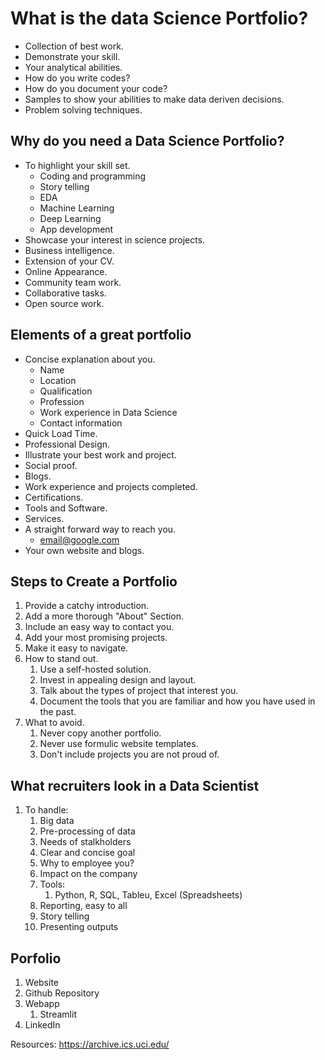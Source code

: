 # What is the data Science Portfolio?

- Collection of best work.
- Demonstrate your skill.
- Your analytical abilities.
- How do you write codes?
- How do you document your code?
- Samples to show your abilities to make data deriven decisions.
- Problem solving techniques.

## Why do you need a Data Science Portfolio?

- To highlight your skill set.
  - Coding and programming
  - Story telling
  - EDA
  - Machine Learning
  - Deep Learning
  - App development
- Showcase your interest in science projects.
- Business intelligence.
- Extension of your CV.
- Online Appearance.
- Community team work.
- Collaborative tasks.
- Open source work.

## Elements of a great portfolio

- Concise explanation about you.
  - Name
  - Location
  - Qualification
  - Profession
  - Work experience in Data Science
  - Contact information
- Quick Load Time.
- Professional Design.
- Illustrate your best work and project.
- Social proof.
- Blogs.
- Work experience and projects completed.
- Certifications.
- Tools and Software.
- Services.
- A straight forward way to reach you.
  - <email@google.com>
- Your own website and blogs.

## Steps to Create a Portfolio

1. Provide a catchy introduction.
2. Add a more thorough "About" Section.
3. Include an easy way to contact you.
4. Add your most promising projects.
5. Make it easy to navigate.
6. How to stand out.
   1. Use a self-hosted solution.
   2. Invest in appealing design and layout.
   3. Talk about the types of project that interest you.
   4. Document the tools that you are familiar and how you have used in the past.
7. What to avoid.
   1. Never copy another portfolio.
   2. Never use formulic website templates.
   3. Don't include projects you are not proud of.

## What recruiters look in a Data Scientist

1. To handle:
   1. Big data
   2. Pre-processing of data
   3. Needs of stalkholders
   4. Clear and concise goal
   5. Why to employee you?
   6. Impact on the company
   7. Tools:
      1. Python, R, SQL, Tableu, Excel (Spreadsheets)
   8. Reporting, easy to all
   9. Story telling
   10. Presenting outputs

## Porfolio

1. Website
2. Github Repository
3. Webapp
   1. Streamlit
4. LinkedIn

Resources: <https://archive.ics.uci.edu/>
